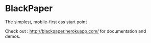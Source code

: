 # BlackPaper
The simplest, mobile-first css start point

Check out : http://blackpaper.herokuapp.com/ for documentation and demos.

